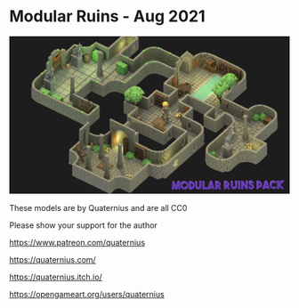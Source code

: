 # Modular Ruins - Aug 2021


![Preview](Preview.jpg)

These models are by Quaternius and are all CC0

Please show your support for the author

https://www.patreon.com/quaternius

https://quaternius.com/

https://quaternius.itch.io/

https://opengameart.org/users/quaternius

